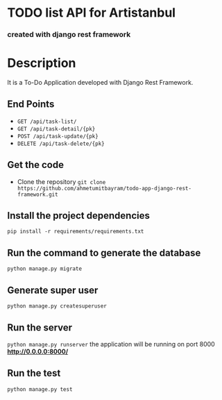 # TODO list API for Artistanbul

### created with django rest framework 

# Description

It is a To-Do Application developed with Django Rest Framework.


## End Points

* `GET /api/task-list/`
* `GET /api/task-detail/{pk}`
* `POST /api/task-update/{pk}`
* `DELETE /api/task-delete/{pk}`


## Get the code
* Clone the repository
`git clone https://github.com/ahmetumitbayram/todo-app-django-rest-framework.git`

## Install the project dependencies

`pip install -r requirements/requirements.txt`

## Run the command to generate the database
`python manage.py migrate`

## Generate super user
`python manage.py createsuperuser`

## Run the server
`python manage.py runserver` the application will be running on port 8000 **http://0.0.0.0:8000/**

## Run the test
`python manage.py test`
